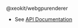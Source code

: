 @xeokit/webgpurenderer

* See [API Documentation](https://xeokit.github.io/sdk/docs/modules/_xeokit_webgpurenderer.html)